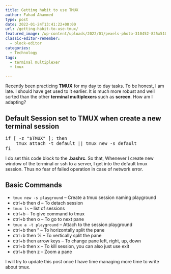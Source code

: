 ```yaml
---
title: Getting habit to use TMUX
author: Fahad Ahammed
type: post
date: 2022-01-24T13:41:22+00:00
url: /getting-habit-to-use-tmux/
featured_image: /wp-content/uploads/2022/01/pexels-photo-310452-825x510.jpeg
classic-editor-remember:
  - block-editor
categories:
  - Technology
tags:
  - terminal multiplexer
  - tmux

---
```

Recently been practicing **TMUX** for my day to day tasks. To be honest, I am late. I should have get used to it earlier. It is much more robust and well sorted than the other **terminal multiplexers** such as **screen**. How am I adapting?

<!--more-->

## Default Session set to TMUX when create a new terminal session

<pre class="EnlighterJSRAW" data-enlighter-language="shell" data-enlighter-theme="" data-enlighter-highlight="" data-enlighter-linenumbers="" data-enlighter-lineoffset="" data-enlighter-title="" data-enlighter-group="">if [ -z "$TMUX" ]; then
    tmux attach -t default || tmux new -s default
fi</pre>

I do set this code block to the **.bashrc**. So that, Whenever I create new window of the terminal or ssh to a server, I get into the default tmux session. Thus no fear of failed operation in case of network error.

## Basic Commands

  * `tmux new -s playground` &#8211; Create a tmux session naming playground
  * ctrl+b then d &#8211; To detach session
  * `tmux ls` &#8211; list of sessions
  * ctrl+b &#8211; To give command to tmux
  * ctrl+b then o &#8211; To go to next pane
  * `tmux a -t playground` &#8211; Attach to the session playground
  * ctrl+b then &#8221; &#8211; To horizontally split the pane
  * ctrl+b then % &#8211; To vertically split the pane
  * ctrl+b then arrow keys &#8211; To change pane left, right, up, down
  * ctrl+b then x &#8211; To kill session, you can also just use exit
  * ctrl+b then z &#8211; Zoom a pane

I will try to update this post once I have time managing more time to write about tmux.